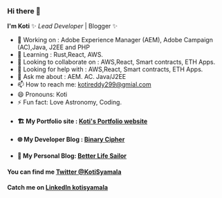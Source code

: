 ### Hi there 👋


**I'm Koti** ✨ _Lead Developer_ | Blogger ✨

- 🔭 Working on : Adobe Experience Manager (AEM), Adobe Campaign (AC),Java, J2EE and PHP
- 🌱 Learning : Rust,React, AWS.
- 👯 Looking to collaborate on : AWS,React, Smart contracts, ETH Apps.
- 🤔 Looking for help with : AWS,React, Smart contracts, ETH Apps.
- 💬 Ask me about : AEM. AC. Java/J2EE
- 📫 How to reach me: kotireddy299@gmial.com
- 😄 Pronouns: Koti
- ⚡ Fun fact: Love Astronomy, Coding.
- <h4>🏗️ My Portfolio site : <a href="https://kotisyamala.blogspot.com" target="_blank">Koti's Portfolio website</a> </h4>
- <h4>🌐 My Developer Blog : <a href="https://binarycipher.blogspot.com" target="_blank">Binary Cipher</a> </h4>
- <h4>💙 My Personal Blog: <a href="https://betterlifesailor.blogspot.com" target="_blank">Better Life Sailor</a> </h4>

<h4>You can find me <a href="https://twitter.com/KotiSyamala" target="_blank">Twitter @KotiSyamala</a> </h4>
<h4>Catch me on <a href="https://www.linkedin.com/in/kotisyamala" target="_blank">LinkedIn kotisyamala</a> </h4>
